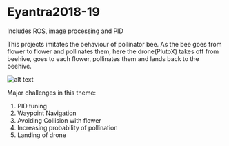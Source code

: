 # Eyantra2018-19
Includes ROS, image processing and PID

This projects imitates the behaviour of pollinator bee. As the bee goes from flower to flower and pollinates them, here the drone(PlutoX) takes off from beehive, goes to each flower, pollinates them and lands back to the beehive.

![alt text](https://github.com/sona-19/Eyantra2018-19/blob/master/2.jpeg)



Major challenges in this theme:

1. PID tuning
2. Waypoint Navigation
3. Avoiding Collision with flower
4. Increasing probability of pollination
5. Landing of drone
